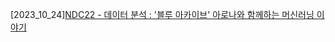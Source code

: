 [2023_10_24][NDC22 - 데이터 분석 : '블루 아카이브' 아로나와 함께하는 머신러닝 이야기](https://www.youtube.com/watch?v=UOSJVlqejlI)
